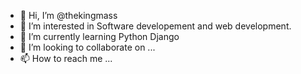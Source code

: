 - 👋 Hi, I’m @thekingmass
- 👀 I’m interested in Software developement and web development.
- 🌱 I’m currently learning Python Django
- 💞️ I’m looking to collaborate on ...
- 📫 How to reach me ...

<!---
thekingmass/thekingmass is a ✨ special ✨ repository because its `README.md` (this file) appears on your GitHub profile.
You can click the Preview link to take a look at your changes.
--->
